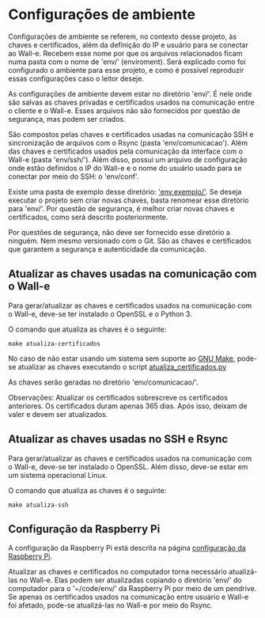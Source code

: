 # Configurações de ambiente

Configurações de ambiente se referem, no contexto desse projeto, às chaves e certificados, além da definição do IP e usuário para se conectar ao Wall-e. Recebem esse nome por que os arquivos relacionados ficam numa pasta com o nome de 'env/' (enviroment). Será explicado como foi configurado o ambiente para esse projeto, e como é possível reproduzir essas configurações caso o leitor deseje.

As configurações de ambiente devem estar no diretório 'env/'. É nele onde são salvas as chaves privadas e certificados usados na comunicação entre o cliente e o Wall-e. Esses arquivos não são fornecidos por questão de segurança, mas podem ser criados.

São compostos pelas chaves e certificados usadas na comunicação SSH e sincronização de arquivos com o Rsync (pasta 'env/comunicacao'). Além das chaves e certificados usados pela comunicação da interface com o Wall-e (pasta 'env/ssh/'). Além disso, possui um arquivo de configuração onde estão definidos o IP do Wall-e e o nome do usuário usado para se conectar por meio do SSH: o 'env/conf'.

Existe uma pasta de exemplo desse diretório: ['env.exemplo/'](env.exemplo/). Se deseja executar o projeto sem criar novas chaves, basta renomear esse diretório para 'env/'. Por questão de segurança, é melhor criar novas chaves e certificados, como será descrito posteriormente.

Por questões de segurança, não deve ser fornecido esse diretório a ninguém. Nem mesmo versionado com o Git. São as chaves e certificados que garantem a segurança e autenticidade da comunicação.


## Atualizar as chaves usadas na comunicação com o Wall-e

Para gerar/atualizar as chaves e certificados usados na comunicação com o Wall-e, deve-se ter instalado o OpenSSL e o Python 3.

O comando que atualiza as chaves é o seguinte:

```shell
make atualiza-certificados
```

No caso de não estar usando um sistema sem suporte ao [GNU Make](https://www.gnu.org/software/make/), pode-se atualizar as chaves executando o script [atualiza_certificados.py](atualiza_certificados.py)

As chaves serão geradas no diretório 'env/comunicacao/'.

Observações: Atualizar os certificados sobrescreve os certificados anteriores. Os certificados duram apenas 365 dias. Após isso, deixam de valer e devem ser atualizados.


## Atualizar as chaves usadas no SSH e Rsync

Para gerar/atualizar as chaves e certificados usados na comunicação com o Wall-e, deve-se ter instalado o OpenSSL. Além disso, deve-se estar em um sistema operacional Linux.

O comando que atualiza as chaves é o seguinte:

```shell
make atualiza-ssh
```


## Configuração da Raspberry Pi

A configuração da Raspberry Pi está descrita na página [configuração da Raspberry Pi](raspberry/).

Atualizar as chaves e certificados no computador torna necessário atualizá-las no Wall-e. Elas podem ser atualizadas copiando o diretório 'env/' do computador para o '~/code/env/' da Raspberry Pi por meio de um pendrive. Se apenas os certificados usados na comunicação entre usuário e Wall-e foi afetado, pode-se atualizá-las no Wall-e por meio do Rsync.
